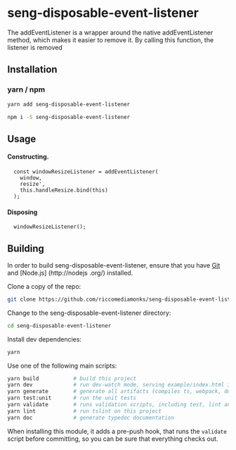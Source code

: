 # seng-disposable-event-listener
The addEventListener is a wrapper around the native addEventListener method, which makes it easier to remove it. By calling this function, the listener is removed

## Installation
### yarn / npm

```sh
yarn add seng-disposable-event-listener
```

```sh
npm i -S seng-disposable-event-listener
```

## Usage

#### Constructing.
```
  const windowResizeListener = addEventListener(
    window,
    resize',
    this.handleResize.bind(this)
  );
```

#### Disposing

```
  windowResizeListener();
```


## Building

In order to build seng-disposable-event-listener, ensure that you have [Git](http://git-scm.com/downloads) and [Node.js]
(http://nodejs
.org/) installed.

Clone a copy of the repo:
```sh
git clone https://github.com/riccomediamonks/seng-disposable-event-listener.git
```

Change to the seng-disposable-event-listener directory:
```sh
cd seng-disposable-event-listener
```

Install dev dependencies:
```sh
yarn
```

Use one of the following main scripts:
```sh
yarn build           # build this project
yarn dev             # run dev-watch mode, serving example/index.html in the browser
yarn generate        # generate all artifacts (compiles ts, webpack, docs and coverage)
yarn test:unit       # run the unit tests
yarn validate        # runs validation scripts, including test, lint and coverage check
yarn lint            # run tslint on this project
yarn doc             # generate typedoc documentation
```

When installing this module, it adds a pre-push hook, that runs the `validate`
script before committing, so you can be sure that everything checks out.
